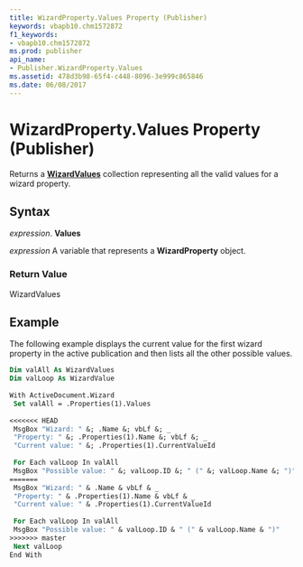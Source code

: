 ```yaml
---
title: WizardProperty.Values Property (Publisher)
keywords: vbapb10.chm1572872
f1_keywords:
- vbapb10.chm1572872
ms.prod: publisher
api_name:
- Publisher.WizardProperty.Values
ms.assetid: 478d3b98-65f4-c448-8096-3e999c865846
ms.date: 06/08/2017
---
```



# WizardProperty.Values Property (Publisher)

Returns a  **[WizardValues](Publisher.WizardValues.md)** collection representing all the valid values for a wizard property.


## Syntax

 _expression_. **Values**

 _expression_ A variable that represents a  **WizardProperty** object.


### Return Value

WizardValues


## Example

The following example displays the current value for the first wizard property in the active publication and then lists all the other possible values.


```vb
Dim valAll As WizardValues 
Dim valLoop As WizardValue 
 
With ActiveDocument.Wizard 
 Set valAll = .Properties(1).Values 
 
<<<<<<< HEAD
 MsgBox "Wizard: " &; .Name &; vbLf &; _ 
 "Property: " &; .Properties(1).Name &; vbLf &; _ 
 "Current value: " &; .Properties(1).CurrentValueId 
 
 For Each valLoop In valAll 
 MsgBox "Possible value: " &; valLoop.ID &; " (" &; valLoop.Name &; ")" 
=======
 MsgBox "Wizard: " & .Name & vbLf & _ 
 "Property: " & .Properties(1).Name & vbLf & _ 
 "Current value: " & .Properties(1).CurrentValueId 
 
 For Each valLoop In valAll 
 MsgBox "Possible value: " & valLoop.ID & " (" & valLoop.Name & ")" 
>>>>>>> master
 Next valLoop 
End With 

```


